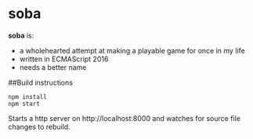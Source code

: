 # soba

**soba** is:

* a wholehearted attempt at making a playable game for once in my life
* written in ECMAScript 2016
* needs a better name

##Build instructions

    npm install
    npm start

Starts a http server on http://localhost:8000 and watches for source file changes to rebuild.